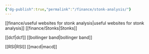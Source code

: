 ```yaml
---
{"dg-publish":true,"permalink":"/finance/stonk-analysis/"}
---
```


[[finance/useful websites for stonk analysis\|useful websites for stonk analysis]]
[[finance/Stonks\|Stonks]]

[[dcf\|dcf]]
[[bollinger band\|bollinger band]]

[[RSI\|RSI]]
[[macd\|macd]]
